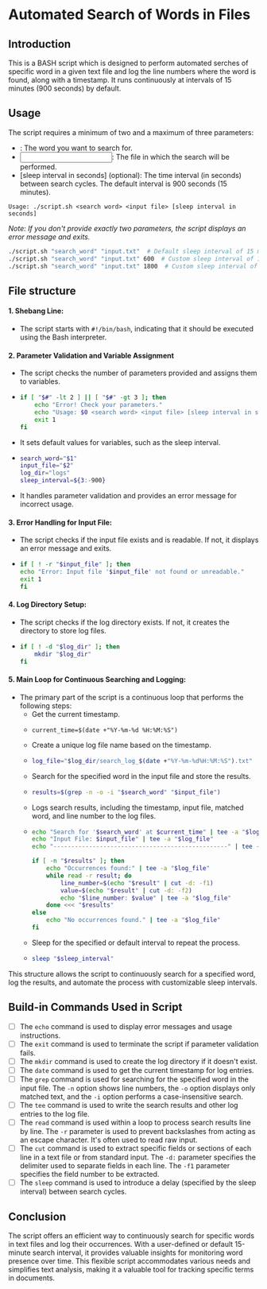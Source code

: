 # Automated Search of Words in Files

## Introduction
This is a BASH script which is designed to perform automated serches of specific word in a given text file and log the line numbers where the word is found, along with a timestamp. It runs continuously at intervals of 15 minutes (900 seconds) by default.

## Usage
The script requires a minimum of two and a maximum of three parameters:
- <search word>: The word you want to search for.
- <input file>: The file in which the search will be performed.
- [sleep interval in seconds] (optional): The time interval (in seconds) between search cycles. The default interval is 900 seconds (15 minutes).
```
Usage: ./script.sh <search word> <input file> [sleep interval in seconds]
```
_Note: If you don't provide exactly two parameters, the script displays an error message and exits._
```bash
./script.sh "search_word" "input.txt"  # Default sleep interval of 15 minutes
./script.sh "search_word" "input.txt" 600  # Custom sleep interval of 10 minutes
./script.sh "search_word" "input.txt" 1800  # Custom sleep interval of 30 minutes
```

## File structure
#### 1. Shebang Line:
  - The script starts with `#!/bin/bash`, indicating that it should be executed using the Bash interpreter.
#### 2. Parameter Validation and Variable Assignment
  - The script checks the number of parameters provided and assigns them to variables.
  - ```bash
    if [ "$#" -lt 2 ] || [ "$#" -gt 3 ]; then
        echo "Error! Check your parameters."
        echo "Usage: $0 <search word> <input file> [sleep interval in seconds]"
        exit 1
    fi
    ```
  - It sets default values for variables, such as the sleep interval.
  - ```bash
    search_word="$1"
    input_file="$2"
    log_dir="logs"
    sleep_interval=${3:-900}
    ```
  - It handles parameter validation and provides an error message for incorrect usage.

#### 3. Error Handling for Input File:
  - The script checks if the input file exists and is readable. If not, it displays an error message and exits.
  - ```bash
    if [ ! -r "$input_file" ]; then
    echo "Error: Input file '$input_file' not found or unreadable."
    exit 1
    fi
    ```

#### 4. Log Directory Setup:
  - The script checks if the log directory exists. If not, it creates the directory to store log files.
  - ```bash
    if [ ! -d "$log_dir" ]; then
        mkdir "$log_dir"
    fi
    ```

#### 5. Main Loop for Continuous Searching and Logging:
  - The primary part of the script is a continuous loop that performs the following steps:
    - Get the current timestamp.
    - ```
      current_time=$(date +"%Y-%m-%d %H:%M:%S")
      ```
    - Create a unique log file name based on the timestamp.
    - ```bash
      log_file="$log_dir/search_log_$(date +"%Y-%m-%d%H:%M:%S").txt"
      ```
    - Search for the specified word in the input file and store the results.
    - ```bash
      results=$(grep -n -o -i "$search_word" "$input_file")
      ```
    - Logs search results, including the timestamp, input file, matched word, and line number to the log files.
    - ```bash
      echo "Search for '$search_word' at $current_time" | tee -a "$log_file"
      echo "Input File: $input_file" | tee -a "$log_file"
      echo "-------------------------------------------------" | tee -a "$log_file"

      if [ -n "$results" ]; then
          echo "Occurrences found:" | tee -a "$log_file"
          while read -r result; do
              line_number=$(echo "$result" | cut -d: -f1)
              value=$(echo "$result" | cut -d: -f2)
              echo "$line_number: $value" | tee -a "$log_file"
          done <<< "$results"
      else
          echo "No occurrences found." | tee -a "$log_file"
      fi
      ```
    - Sleep for the specified or default interval to repeat the process.
    - ```bash
      sleep "$sleep_interval"
      ```

This structure allows the script to continuously search for a specified word, log the results, and automate the process with customizable sleep intervals.

## Build-in Commands Used in Script
- [ ] The `echo` command is used to display error messages and usage instructions.
- [ ] The `exit` command is used to terminate the script if parameter validation fails.
- [ ] The `mkdir` command is used to create the log directory if it doesn't exist.
- [ ] The `date` command is used to get the current timestamp for log entries.
- [ ] The `grep` command is used for searching for the specified word in the input file. The `-n` option shows line numbers, the `-o` option displays only matched text, and the `-i` option performs a case-insensitive search.
- [ ] The `tee` command is used to write the search results and other log entries to the log file.
- [ ] The `read` command is used within a loop to process search results line by line. The `-r` parameter is used to prevent backslashes from acting as an escape character. It's often used to read raw input.
- [ ] The `cut` command is used to extract specific fields or sections of each line in a text file or from standard input. The `-d:` parameter specifies the delimiter used to separate fields in each line. The `-f1` parameter specifies the field number to be extracted.
- [ ] The `sleep` command is used to introduce a delay (specified by the sleep interval) between search cycles.
      
## Conclusion
The script offers an efficient way to continuously search for specific words in text files and log their occurrences. With a user-defined or default 15-minute search interval, it provides valuable insights for monitoring word presence over time. This flexible script accommodates various needs and simplifies text analysis, making it a valuable tool for tracking specific terms in documents.
